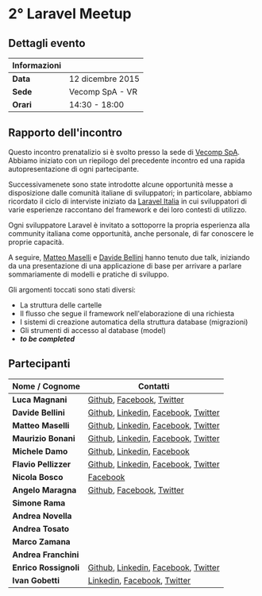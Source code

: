 
# 2° Laravel Meetup

## Dettagli evento

| Informazioni |                  |
| -------------|------------------|
| **Data**     | 12 dicembre 2015 |
| **Sede**     | Vecomp SpA - VR  |
| **Orari**    | 14:30 - 18:00    |

## Rapporto dell'incontro
Questo incontro prenatalizio si è svolto presso la sede di [Vecomp SpA](http://www.vecomp.it).
Abbiamo iniziato con un riepilogo del precedente incontro ed una rapida autopresentazione di ogni partecipante.

Successivamenete sono state introdotte alcune opportunità messe a disposizione dalle comunità italiane di sviluppatori;
in particolare, abbiamo ricordato il ciclo di interviste iniziato da [Laravel Italia](http://www.laravel-italia.it) in cui sviluppatori di varie esperienze raccontano del framework e dei loro contesti di utilizzo.

Ogni sviluppatore Laravel è invitato a sottoporre la propria esperienza alla community italiana come opportunità, anche personale, di far conoscere le proprie capacità.

A seguire, [Matteo Maselli](https://github.com/daack) e [Davide Bellini](https://github.com/billmn) hanno tenuto due talk, iniziando da una presentazione di una applicazione di base per arrivare a parlare sommariamente di modelli e pratiche di sviluppo.

Gli argomenti toccati sono stati diversi:

- La struttura delle cartelle
- Il flusso che segue il framework nell'elaborazione di una richiesta
- I sistemi di creazione automatica della struttura database (migrazioni)
- Gli strumenti di accesso al database (model)
- ___to be completed___


## Partecipanti

| Nome / Cognome        | Contatti         |
| ----------------------|------------------|
| **Luca Magnani**      | [Github](https://github.com/themagnifico), [Facebook](https://www.facebook.com/luke.laravel), [Twitter](https://twitter.com/LukeLaravel) |
| **Davide Bellini**    | [Github](https://github.com/billmn), [Linkedin](https://it.linkedin.com/in/davide-bellini-4755973b), [Facebook](https://www.facebook.com/billmn83), [Twitter](https://twitter.com/billmn) |
| **Matteo Maselli**    | [Github](https://github.com/daack), [Linkedin](https://it.linkedin.com/in/matteo-maselli-4349766b), [Facebook](https://www.facebook.com/matteo.maselli), [Twitter](https://twitter.com/daack) |
| **Maurizio Bonani**   | [Github](https://github.com/mauricius), [Linkedin](https://it.linkedin.com/in/maurizio-bonani-4958a955), [Facebook](https://www.facebook.com/maurizio.bonani), [Twitter](https://twitter.com/MaurizioBonani) |
| **Michele Damo**      | [Github](https://github.com/michelew3design), [Linkedin](https://www.linkedin.com/in/michele-damo-277146a1), [Facebook](https://www.facebook.com/michi.damo) |
| **Flavio Pellizzer**  | [Github](https://github.com/flavioski), [Linkedin](https://it.linkedin.com/in/flavio-pellizzer-63b9125), [Facebook](https://www.facebook.com/yBNJ8nofexbm9f5zeAQ), [Twitter](https://twitter.com/FlaPellizzer) |
| **Nicola Bosco**      | [Facebook](https://www.facebook.com/boschin87) |
| **Angelo Maragna**    | [Github](https://github.com/angelomaragna), [Facebook](https://www.facebook.com/ngitaly), [Twitter](https://twitter.com/2ndAngyel) |
| **Simone Rama**       |                   |
| **Andrea Novella**    |                   |
| **Andrea Tosato**     |                   |
| **Marco Zamana**      |                   |
| **Andrea Franchini**  |                   |
| **Enrico Rossignoli** | [Github](https://github.com/Blaykry), [Linkedin](https://it.linkedin.com/in/enrico-rossignoli-44b74128), [Facebook](https://www.facebook.com/enrico.rossignoli), [Twitter](https://twitter.com/Enrico_Ross) |
| **Ivan Gobetti**      | [Linkedin](https://it.linkedin.com/in/ivan-gobetti-ba5a8522), [Facebook](https://www.facebook.com/ivan.gobetti.1980), [Twitter](https://twitter.com/ivan_gobetti) |
